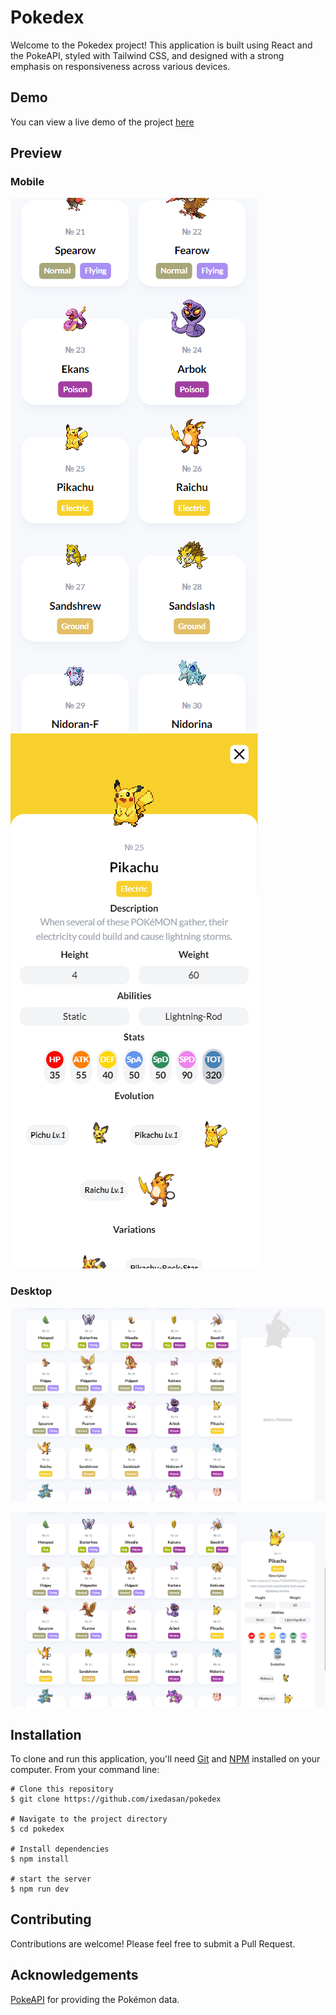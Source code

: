 # Pokedex
Welcome to the Pokedex project! This application is built using React and the PokeAPI, styled with Tailwind CSS, and designed with a strong emphasis on responsiveness across various devices.

## Demo
You can view a live demo of the project [here](https://ixedasan.github.io/pokedex/)

## Preview
### Mobile

![preview](./src/assets/github-preview/2.png)
![preview](./src/assets/github-preview/3.png)

### Desktop
![preview](./src/assets/github-preview/0.png)

![preview](./src/assets/github-preview/1.png)

## Installation
To clone and run this application, you'll need [Git](https://git-scm.com/) and [NPM](https://nodejs.org/en/download/package-manager) installed on your computer. From your command line:

```
# Clone this repository
$ git clone https://github.com/ixedasan/pokedex

# Navigate to the project directory
$ cd pokedex

# Install dependencies
$ npm install

# start the server
$ npm run dev
```

## Contributing
Contributions are welcome! Please feel free to submit a Pull Request.

## Acknowledgements
[PokeAPI](https://pokeapi.co/) for providing the Pokémon data.
